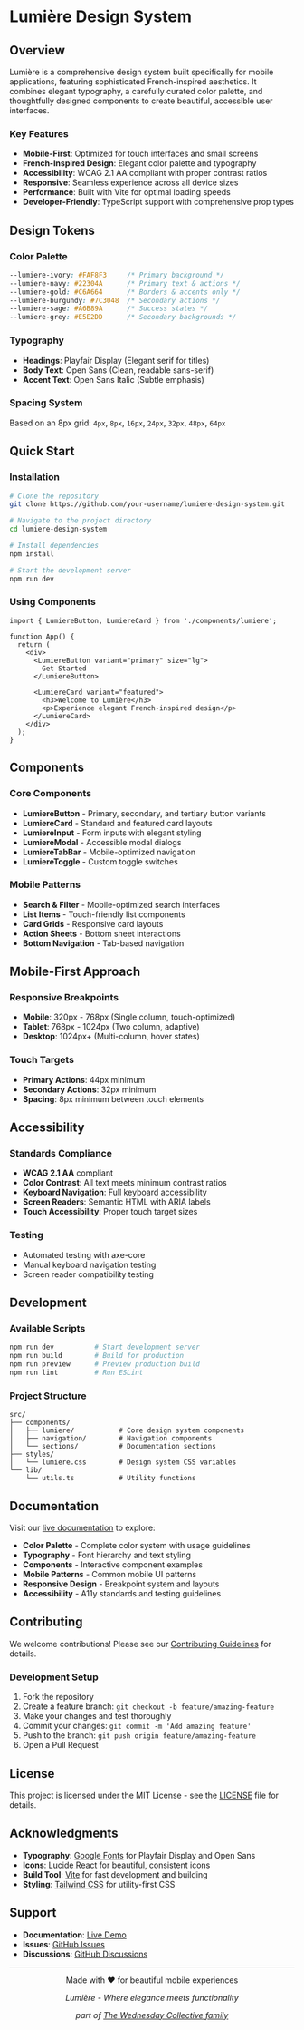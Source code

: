 # Lumière Design System

## Overview

Lumière is a comprehensive design system built specifically for mobile applications, featuring sophisticated French-inspired aesthetics. It combines elegant typography, a carefully curated color palette, and thoughtfully designed components to create beautiful, accessible user interfaces.

### Key Features

- **Mobile-First**: Optimized for touch interfaces and small screens
- **French-Inspired Design**: Elegant color palette and typography
- **Accessibility**: WCAG 2.1 AA compliant with proper contrast ratios
- **Responsive**: Seamless experience across all device sizes
- **Performance**: Built with Vite for optimal loading speeds
- **Developer-Friendly**: TypeScript support with comprehensive prop types

## Design Tokens

### Color Palette

```css
--lumiere-ivory: #FAF8F3     /* Primary background */
--lumiere-navy: #22304A      /* Primary text & actions */
--lumiere-gold: #C6A664      /* Borders & accents only */
--lumiere-burgundy: #7C3048  /* Secondary actions */
--lumiere-sage: #A6B89A      /* Success states */
--lumiere-grey: #E5E2DD      /* Secondary backgrounds */
```

### Typography

- **Headings**: Playfair Display (Elegant serif for titles)
- **Body Text**: Open Sans (Clean, readable sans-serif)
- **Accent Text**: Open Sans Italic (Subtle emphasis)

### Spacing System

Based on an 8px grid: `4px`, `8px`, `16px`, `24px`, `32px`, `48px`, `64px`

## Quick Start

### Installation

```bash
# Clone the repository
git clone https://github.com/your-username/lumiere-design-system.git

# Navigate to the project directory
cd lumiere-design-system

# Install dependencies
npm install

# Start the development server
npm run dev
```

### Using Components

```tsx
import { LumiereButton, LumiereCard } from './components/lumiere';

function App() {
  return (
    <div>
      <LumiereButton variant="primary" size="lg">
        Get Started
      </LumiereButton>
      
      <LumiereCard variant="featured">
        <h3>Welcome to Lumière</h3>
        <p>Experience elegant French-inspired design</p>
      </LumiereCard>
    </div>
  );
}
```

## Components

### Core Components

- **LumiereButton** - Primary, secondary, and tertiary button variants
- **LumiereCard** - Standard and featured card layouts
- **LumiereInput** - Form inputs with elegant styling
- **LumiereModal** - Accessible modal dialogs
- **LumiereTabBar** - Mobile-optimized navigation
- **LumiereToggle** - Custom toggle switches

### Mobile Patterns

- **Search & Filter** - Mobile-optimized search interfaces
- **List Items** - Touch-friendly list components
- **Card Grids** - Responsive card layouts
- **Action Sheets** - Bottom sheet interactions
- **Bottom Navigation** - Tab-based navigation

## Mobile-First Approach

### Responsive Breakpoints
- **Mobile**: 320px - 768px (Single column, touch-optimized)
- **Tablet**: 768px - 1024px (Two column, adaptive)
- **Desktop**: 1024px+ (Multi-column, hover states)

### Touch Targets
- **Primary Actions**: 44px minimum
- **Secondary Actions**: 32px minimum
- **Spacing**: 8px minimum between touch elements

## Accessibility

### Standards Compliance
- **WCAG 2.1 AA** compliant
- **Color Contrast**: All text meets minimum contrast ratios
- **Keyboard Navigation**: Full keyboard accessibility
- **Screen Readers**: Semantic HTML with ARIA labels
- **Touch Accessibility**: Proper touch target sizes

### Testing
- Automated testing with axe-core
- Manual keyboard navigation testing
- Screen reader compatibility testing

## Development

### Available Scripts

```bash
npm run dev          # Start development server
npm run build        # Build for production
npm run preview      # Preview production build
npm run lint         # Run ESLint
```

### Project Structure

```
src/
├── components/
│   ├── lumiere/           # Core design system components
│   ├── navigation/        # Navigation components
│   └── sections/          # Documentation sections
├── styles/
│   └── lumiere.css        # Design system CSS variables
└── lib/
    └── utils.ts           # Utility functions
```

## Documentation

Visit our [live documentation](https://your-username.github.io/lumiere-design-system) to explore:

- **Color Palette** - Complete color system with usage guidelines
- **Typography** - Font hierarchy and text styling
- **Components** - Interactive component examples
- **Mobile Patterns** - Common mobile UI patterns
- **Responsive Design** - Breakpoint system and layouts
- **Accessibility** - A11y standards and testing guidelines

## Contributing

We welcome contributions! Please see our [Contributing Guidelines](CONTRIBUTING.md) for details.

### Development Setup

1. Fork the repository
2. Create a feature branch: `git checkout -b feature/amazing-feature`
3. Make your changes and test thoroughly
4. Commit your changes: `git commit -m 'Add amazing feature'`
5. Push to the branch: `git push origin feature/amazing-feature`
6. Open a Pull Request

## License

This project is licensed under the MIT License - see the [LICENSE](LICENSE) file for details.

## Acknowledgments

- **Typography**: [Google Fonts](https://fonts.google.com/) for Playfair Display and Open Sans
- **Icons**: [Lucide React](https://lucide.dev/) for beautiful, consistent icons
- **Build Tool**: [Vite](https://vitejs.dev/) for fast development and building
- **Styling**: [Tailwind CSS](https://tailwindcss.com/) for utility-first CSS

## Support

- **Documentation**: [Live Demo](https://your-username.github.io/lumiere-design-system)
- **Issues**: [GitHub Issues](https://github.com/your-username/lumiere-design-system/issues)
- **Discussions**: [GitHub Discussions](https://github.com/your-username/lumiere-design-system/discussions)

---

<div align="center">
  <p>Made with ❤️ for beautiful mobile experiences</p>
  <p><em>Lumière - Where elegance meets functionality</em></p>
    <p><em>part of <a href="https://thewednesdaycollective.com/">The Wednesday Collective family</a></em></p>
</div>
